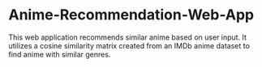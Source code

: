 # Anime-Recommendation-Web-App
This web application recommends similar anime based on user input. It utilizes a cosine similarity matrix created from an IMDb anime dataset to find anime with similar genres.

